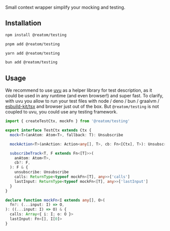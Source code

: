 Small context wrapper simplify your mocking and testing.

## Installation

<Tabs>
<TabItem label="npm">

  ```sh
npm install @reatom/testing
  ```

</TabItem>
<TabItem label="pnpm">

  ```sh
pnpm add @reatom/testing
  ```

</TabItem>
<TabItem label="yarn">

  ```sh
yarn add @reatom/testing
  ```

</TabItem>
<TabItem label="bun">

  ```sh
bun add @reatom/testing
  ```

</TabItem>
</Tabs>

## Usage

We recommend to use [uvu](https://github.com/lukeed/uvu) as a helper library for test description, as it could be used in any runtime (and even browser!) and super fast. To clarify, with uvu you allow to run your test files with node / deno / bun / graalvm / [esbuild-kit/tsx](https://github.com/esbuild-kit/tsx) and browser just out of the box. But `@reatom/testing` is not coupled to uvu, you could use any testing framework.

```ts
import { createTestCtx, mockFn } from '@reatom/testing'
```

```ts
export interface TestCtx extends Ctx {
  mock<T>(anAtom: Atom<T>, fallback: T): Unsubscribe

  mockAction<T>(anAction: Action<any[], T>, cb: Fn<[Ctx], T>): Unsubscribe

  subscribeTrack<T, F extends Fn<[T]>>(
    anAtom: Atom<T>,
    cb?: F,
  ): F & {
    unsubscribe: Unsubscribe
    calls: ReturnType<typeof mockFn<[T], any>>['calls']
    lastInput: ReturnType<typeof mockFn<[T], any>>['lastInput']
  }
}

declare function mockFn<I extends any[], O>(
  fn?: (...input: I) => O,
): ((...input: I) => O) & {
  calls: Array<{ i: I; o: O }>
  lastInput: Fn<[], I[0]>
}
```
